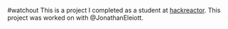 #watchout
This is a project I completed as a student at [hackreactor](http://hackreactor.com). This project was worked on with @JonathanEleiott.
